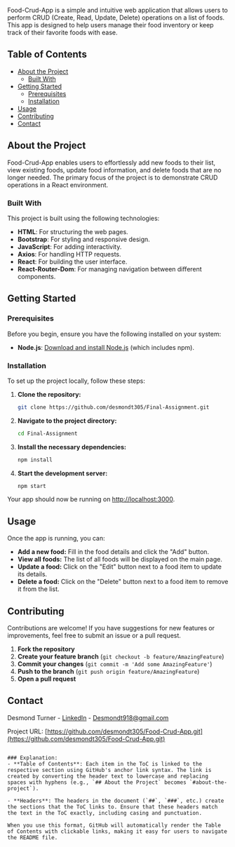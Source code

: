 Food-Crud-App is a simple and intuitive web application that allows users to perform CRUD (Create, Read, Update, Delete) operations on a list of foods. This app is designed to help users manage their food inventory or keep track of their favorite foods with ease.

## **Table of Contents**

- [About the Project](#about-the-project)
  - [Built With](#built-with)
- [Getting Started](#getting-started)
  - [Prerequisites](#prerequisites)
  - [Installation](#installation)
- [Usage](#usage)
- [Contributing](#contributing)
- [Contact](#contact)

## **About the Project**

Food-Crud-App enables users to effortlessly add new foods to their list, view existing foods, update food information, and delete foods that are no longer needed. The primary focus of the project is to demonstrate CRUD operations in a React environment.

### **Built With**

This project is built using the following technologies:

- **HTML**: For structuring the web pages.
- **Bootstrap**: For styling and responsive design.
- **JavaScript**: For adding interactivity.
- **Axios**: For handling HTTP requests.
- **React**: For building the user interface.
- **React-Router-Dom**: For managing navigation between different components.

## **Getting Started**

### **Prerequisites**

Before you begin, ensure you have the following installed on your system:

- **Node.js**: [Download and install Node.js](https://nodejs.org/) (which includes npm).

### **Installation**

To set up the project locally, follow these steps:

1. **Clone the repository:**
   ```sh
   git clone https://github.com/desmondt305/Final-Assignment.git
   ```

2. **Navigate to the project directory:**
   ```sh
   cd Final-Assignment
   ```

3. **Install the necessary dependencies:**
   ```sh
   npm install
   ```

4. **Start the development server:**
   ```sh
   npm start
   ```

Your app should now be running on [http://localhost:3000](http://localhost:3000).

## **Usage**

Once the app is running, you can:

- **Add a new food:** Fill in the food details and click the "Add" button.
- **View all foods:** The list of all foods will be displayed on the main page.
- **Update a food:** Click on the "Edit" button next to a food item to update its details.
- **Delete a food:** Click on the "Delete" button next to a food item to remove it from the list.

## **Contributing**

Contributions are welcome! If you have suggestions for new features or improvements, feel free to submit an issue or a pull request. 

1. **Fork the repository**
2. **Create your feature branch** (`git checkout -b feature/AmazingFeature`)
3. **Commit your changes** (`git commit -m 'Add some AmazingFeature'`)
4. **Push to the branch** (`git push origin feature/AmazingFeature`)
5. **Open a pull request**

## **Contact**

Desmond Turner - [LinkedIn](https://www.linkedin.com/in/desmond-turner-dez) - Desmondt918@gmail.com

Project URL: [https://github.com/desmondt305/Food-Crud-App.git](https://github.com/desmondt305/Food-Crud-App.git)
```

### Explanation:
- **Table of Contents**: Each item in the ToC is linked to the respective section using GitHub's anchor link syntax. The link is created by converting the header text to lowercase and replacing spaces with hyphens (e.g., `## About the Project` becomes `#about-the-project`).
  
- **Headers**: The headers in the document (`##`, `###`, etc.) create the sections that the ToC links to. Ensure that these headers match the text in the ToC exactly, including casing and punctuation.

When you use this format, GitHub will automatically render the Table of Contents with clickable links, making it easy for users to navigate the README file.
